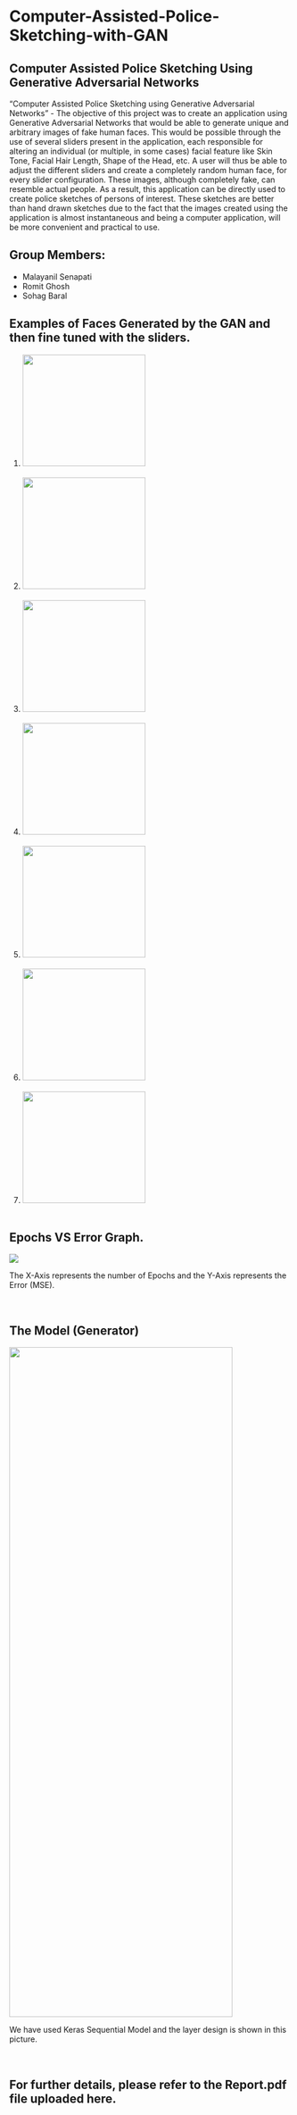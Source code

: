 # Computer-Assisted-Police-Sketching-with-GAN
<h2>Computer Assisted Police Sketching Using Generative Adversarial Networks</h2>

“Computer Assisted Police Sketching using Generative Adversarial  Networks” - The objective of this project was to create an application using Generative Adversarial Networks that would be able to generate unique and arbitrary images of fake human faces. This would be possible through the use of several sliders present in the application, each responsible for altering an individual (or multiple, in some cases) facial feature like Skin Tone, Facial Hair Length, Shape of the Head, etc. A user will thus be able to adjust the different sliders and create a completely random human face, for every slider configuration. These images, although completely fake, can resemble actual people. As a result, this application can be directly used to create police sketches of persons of interest. These sketches are better than hand drawn sketches due to the fact that the images created using the application is almost instantaneous and being a computer application, will be more convenient and practical to use. 

<h2>Group Members: </h2>
<ul>
  <li> Malayanil Senapati </li>
  <li> Romit Ghosh </li>
  <li> Sohag Baral </li>
</ul>
  
 <h2>Examples of Faces Generated by the GAN and then fine tuned with the sliders.</h2>
 <ol>
    <li> <img src = "https://github.com/Malayanil/ETMJ100/blob/master/Generated%20Faces/Gen_1.jpg" height = 200 width = 220> </li> <br>
    <li> <img src = "https://github.com/Malayanil/ETMJ100/blob/master/Generated%20Faces/Gen_2.jpg" height = 200 width = 220> </li> <br>
    <li> <img src = "https://github.com/Malayanil/ETMJ100/blob/master/Generated%20Faces/Gen_3.jpg" height = 200 width = 220> </li> <br>
    <li> <img src = "https://github.com/Malayanil/ETMJ100/blob/master/Generated%20Faces/Gen_4.jpg" height = 200 width = 220> </li> <br>
    <li> <img src = "https://github.com/Malayanil/ETMJ100/blob/master/Generated%20Faces/Gen_5.jpg" height = 200 width = 220> </li> <br>
    <li> <img src = "https://github.com/Malayanil/ETMJ100/blob/master/Generated%20Faces/Gen_6.jpg" height = 200 width = 220> </li> <br>
    <li> <img src = "https://github.com/Malayanil/ETMJ100/blob/master/Generated%20Faces/Gen_7.jpg" height = 200 width = 220> </li> <br>
 </ol>
 
 <h2>Epochs VS Error Graph.</h2>
 <img src = "https://github.com/Malayanil/ETMJ100/blob/master/Code/X-Epochs%20vs%20Y-Error.png">
 <p> The X-Axis represents the number of Epochs and the Y-Axis represents the Error (MSE). </p><br>
 
 <h2>The Model (Generator)</h2>
 <img src = "https://github.com/Malayanil/ETMJ100/blob/master/Code/Model.png" height = 1200 width = 400>
 <p> We have used Keras Sequential Model and the layer design is shown in this picture. </p><br>
 
 <h2>For further details, please refer to the Report.pdf file uploaded here. </h2>
